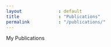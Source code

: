 ```yaml
---
layout              : default
title               : "Publications"
permalink           : "/publications/"
---
```

My Publications
